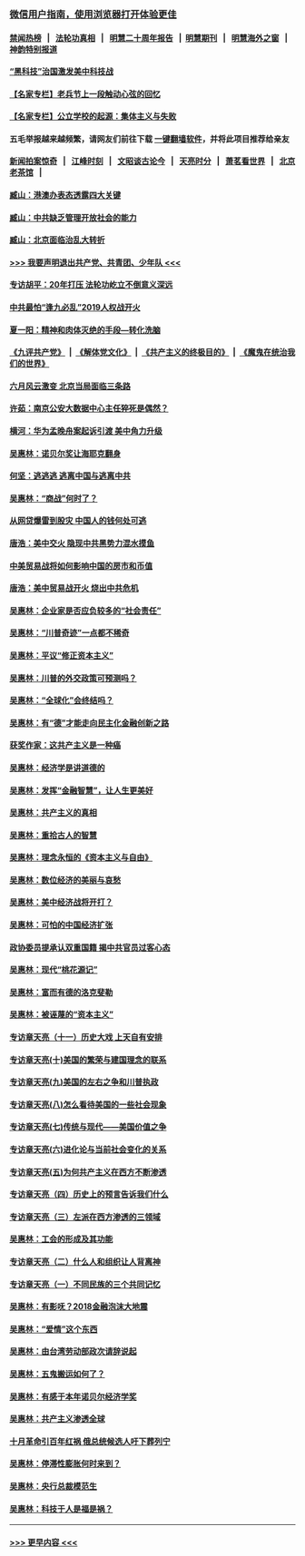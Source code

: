 ### [微信用户指南，使用浏览器打开体验更佳](https://github.com/gfw-breaker/banned-news1/blob/master/indexes/wechat-guide.md?t=0)
#### [禁闻热榜](热点新闻.md?t=0)  &nbsp;&nbsp;|&nbsp;&nbsp; [法轮功真相](https://github.com/gfw-breaker/truth/blob/master/README.md?t=0) &nbsp;&nbsp;|&nbsp;&nbsp; [明慧二十周年报告](https://github.com/gfw-breaker/mh-reports/blob/master/README.md?t=0) &nbsp;&nbsp;|&nbsp;&nbsp;[明慧期刊](https://github.com/gfw-breaker/mh-qikan) &nbsp;&nbsp;|&nbsp;&nbsp; [明慧海外之窗](https://github.com/gfw-breaker/mh-news/blob/master/README.md?t=0) &nbsp;&nbsp;|&nbsp;&nbsp; [神韵特别报道](https://github.com/gfw-breaker/mh-news/blob/master/shenyun.md?t=0)
#### [“黑科技”治国激发美中科技战](../pages/nsc423/n11638056.md?t=02062222) 
#### [【名家专栏】老兵节上一段触动心弦的回忆](../pages/nsc423/n11646016.md?t=02062222) 
#### [【名家专栏】公立学校的起源：集体主义与失败](../pages/nsc423/n11601833.md?t=02062222) 
#### 五毛举报越来越频繁，请网友们前往下载 [一键翻墙软件](https://github.com/gfw-breaker/ssr-accounts)，并将此项目推荐给亲友
#### [新闻拍案惊奇](https://github.com/gfw-breaker/banned-news1/blob/master/pages/link4.md) &nbsp;&nbsp;|&nbsp;&nbsp; [江峰时刻](https://github.com/gfw-breaker/banned-news1/blob/master/pages/link4.md) &nbsp;&nbsp;|&nbsp;&nbsp; [文昭谈古论今](https://github.com/gfw-breaker/banned-news1/blob/master/pages/link4.md) &nbsp;&nbsp;|&nbsp;&nbsp; [天亮时分](https://github.com/gfw-breaker/banned-news1/blob/master/pages/link4.md) &nbsp;&nbsp;|&nbsp;&nbsp; [萧茗看世界](https://github.com/gfw-breaker/banned-news1/blob/master/pages/link4.md) &nbsp;&nbsp;|&nbsp;&nbsp; [北京老茶馆](https://github.com/gfw-breaker/banned-news1/blob/master/pages/link4.md) &nbsp;&nbsp;|&nbsp;&nbsp; 
#### [臧山：港澳办表态透露四大关键](../pages/nsc423/n11421628.md?t=02062222) 
#### [臧山：中共缺乏管理开放社会的能力](../pages/nsc423/n11407457.md?t=02062222) 
#### [臧山：北京面临治乱大转折](../pages/nsc423/n11406895.md?t=02062222) 
#### [>>> 我要声明退出共产党、共青团、少年队 <<<](https://github.com/begood0513/goodnews/blob/master/quit/letter.md) 
#### [专访胡平：20年打压 法轮功屹立不倒意义深远](../pages/nsc423/n11398800.md?t=02062222) 
#### [中共最怕“逢九必乱”2019人权战开火](../pages/nsc423/n11385248.md?t=02062222) 
#### [夏一阳：精神和肉体灭绝的手段—转化洗脑](../pages/nsc423/n11368250.md?t=02062222) 
#### [《九评共产党》](https://github.com/begood0513/9ping.md/blob/master/README.md) &nbsp;|&nbsp; [《解体党文化》](../../../../jtdwh.md/blob/master/README.md)  &nbsp;|&nbsp; [《共产主义的终极目的》](../../../../gczydzjmd.md/blob/master/README.md) &nbsp;|&nbsp; [《魔鬼在统治我们的世界》](../../../../mgztzwmdsj.md/blob/master/README.md) 
#### [六月风云激变 北京当局面临三条路](../pages/nsc423/n11313668.md?t=02062222) 
#### [许茹：南京公安大数据中心主任猝死是偶然？](../pages/nsc423/n11064744.md?t=02062222) 
#### [横河：华为孟晚舟案起诉引渡 美中角力升级](../pages/nsc423/n11027230.md?t=02062222) 
#### [吴惠林：诺贝尔奖让海耶克翻身](../pages/nsc423/n10890049.md?t=02062222) 
#### [何坚：逃逃逃 逃离中国与逃离中共](../pages/nsc423/n10592891.md?t=02062222) 
#### [吴惠林：“商战”何时了？](../pages/nsc423/n10573558.md?t=02062222) 
#### [从网贷爆雷到股灾 中国人的钱何处可逃](../pages/nsc423/n10572800.md?t=02062222) 
#### [唐浩：美中交火 隐现中共黑势力混水摸鱼](../pages/nsc423/n10544040.md?t=02062222) 
#### [中美贸易战将如何影响中国的房市和币值](../pages/nsc423/n10543697.md?t=02062222) 
#### [唐浩：美中贸易战开火 烧出中共危机](../pages/nsc423/n10540126.md?t=02062222) 
#### [吴惠林：企业家是否应负较多的“社会责任”](../pages/nsc423/n10535022.md?t=02062222) 
#### [吴惠林：“川普奇迹”一点都不稀奇](../pages/nsc423/n10512808.md?t=02062222) 
#### [吴惠林：平议“修正资本主义”](../pages/nsc423/n10495724.md?t=02062222) 
#### [吴惠林：川普的外交政策可预测吗？](../pages/nsc423/n10462387.md?t=02062222) 
#### [吴惠林：“全球化”会终结吗？](../pages/nsc423/n10452838.md?t=02062222) 
#### [吴惠林：有“德”才能走向民主化金融创新之路](../pages/nsc423/n10432292.md?t=02062222) 
#### [获奖作家：这共产主义是一种癌](../pages/nsc423/n10431541.md?t=02062222) 
#### [吴惠林：经济学是讲道德的](../pages/nsc423/n10398014.md?t=02062222) 
#### [吴惠林：发挥“金融智慧”，让人生更美好](../pages/nsc423/n10375019.md?t=02062222) 
#### [吴惠林：共产主义的真相](../pages/nsc423/n10351394.md?t=02062222) 
#### [吴惠林：重拾古人的智慧](../pages/nsc423/n10337691.md?t=02062222) 
#### [吴惠林：理念永恒的《资本主义与自由》](../pages/nsc423/n10316274.md?t=02062222) 
#### [吴惠林：数位经济的美丽与哀愁](../pages/nsc423/n10292946.md?t=02062222) 
#### [吴惠林：美中经济战将开打？](../pages/nsc423/n10258825.md?t=02062222) 
#### [吴惠林：可怕的中国经济扩张](../pages/nsc423/n10219147.md?t=02062222) 
#### [政协委员提承认双重国籍 揭中共官员过客心态](../pages/nsc423/n10208809.md?t=02062222) 
#### [吴惠林：现代“桃花源记”](../pages/nsc423/n10185234.md?t=02062222) 
#### [吴惠林：富而有德的洛克斐勒](../pages/nsc423/n10142264.md?t=02062222) 
#### [吴惠林：被诬蔑的“资本主义”](../pages/nsc423/n10124816.md?t=02062222) 
#### [专访章天亮（十一）历史大戏 上天自有安排](../pages/nsc423/n10094905.md?t=02062222) 
#### [专访章天亮(十)美国的繁荣与建国理念的联系](../pages/nsc423/n10094899.md?t=02062222) 
#### [专访章天亮(九)美国的左右之争和川普执政](../pages/nsc423/n10094889.md?t=02062222) 
#### [专访章天亮(八)怎么看待美国的一些社会现象](../pages/nsc423/n10094857.md?t=02062222) 
#### [专访章天亮(七)传统与现代——美国价值之争](../pages/nsc423/n10093140.md?t=02062222) 
#### [专访章天亮(六)进化论与当前社会变化的关系](../pages/nsc423/n10092036.md?t=02062222) 
#### [专访章天亮(五)为何共产主义在西方不断渗透](../pages/nsc423/n10083620.md?t=02062222) 
#### [专访章天亮（四）历史上的预言告诉我们什么](../pages/nsc423/n10083606.md?t=02062222) 
#### [专访章天亮（三）左派在西方渗透的三领域](../pages/nsc423/n10081115.md?t=02062222) 
#### [吴惠林：工会的形成及其功能](../pages/nsc423/n10080633.md?t=02062222) 
#### [专访章天亮（二）什么人和组织让人背离神](../pages/nsc423/n10076637.md?t=02062222) 
#### [专访章天亮（一）不同民族的三个共同记忆](../pages/nsc423/n10074188.md?t=02062222) 
#### [吴惠林：有影呒？2018金融泡沫大地震](../pages/nsc423/n10040534.md?t=02062222) 
#### [吴惠林：“爱情”这个东西](../pages/nsc423/n10019423.md?t=02062222) 
#### [吴惠林：由台湾劳动部政次请辞说起](../pages/nsc423/n9979679.md?t=02062222) 
#### [吴惠林：五鬼搬运如何了？](../pages/nsc423/n9925338.md?t=02062222) 
#### [吴惠林：有感于本年诺贝尔经济学奖](../pages/nsc423/n9871883.md?t=02062222) 
#### [吴惠林：共产主义渗透全球](../pages/nsc423/n9812748.md?t=02062222) 
#### [十月革命引百年红祸 俄总统候选人吁下葬列宁](../pages/nsc423/n9810182.md?t=02062222) 
#### [吴惠林：停滞性膨胀何时来到？](../pages/nsc423/n9764136.md?t=02062222) 
#### [吴惠林：央行总裁模范生](../pages/nsc423/n9728134.md?t=02062222) 
#### [吴惠林：科技于人是福是祸？](../pages/nsc423/n9672982.md?t=02062222) 

----
#### [ >>> 更早内容 <<< ](../indexes/nsc423-earlier.md)

